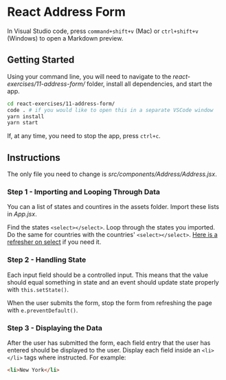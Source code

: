 # React Address Form

In Visual Studio code, press `command+shift+v` (Mac) or `ctrl+shift+v` (Windows) to open a Markdown preview.

## Getting Started

Using your command line, you will need to navigate to the _react-exercises/11-address-form/_ folder, install all dependencies, and start the app.

```bash
cd react-exercises/11-address-form/
code . # if you would like to open this in a separate VSCode window
yarn install
yarn start
```

If, at any time, you need to stop the app, press `ctrl+c`.

## Instructions

The only file you need to change is _src/components/Address/Address.jsx_.

### Step 1 - Importing and Looping Through Data

You can a list of states and countires in the assets folder. Import these lists in _App.jsx_.

Find the states `<select></select>`. Loop through the states you imported. Do the same for countries with the countries' `<select></select>`. [Here is a refresher on select](https://developer.mozilla.org/en-US/docs/Web/HTML/Element/select) if you need it.

### Step 2 - Handling State

Each input field should be a controlled input. This means that the value should equal something in state and an event should update state properly with `this.setState()`.

When the user submits the form, stop the form from refreshing the page with `e.preventDefault()`.

### Step 3 - Displaying the Data

After the user has submitted the form, each field entry that the user has entered should be displayed to the user. Display each field inside an `<li></li>` tags where instructed. For example:

```html
<li>New York</li>
```
